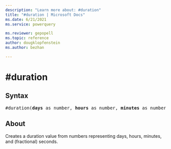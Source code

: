 ```yaml
---
description: "Learn more about: #duration"
title: "#duration | Microsoft Docs"
ms.date: 6/21/2021
ms.service: powerquery

ms.reviewer: gepopell
ms.topic: reference
author: dougklopfenstein
ms.author: bezhan

---
```

# #duration

## Syntax

<pre>
#duration(<b>days</b> as number, <b>hours</b> as number, <b>minutes</b> as number, <b>seconds</b> as number) as duration
</pre>

## About

Creates a duration value from numbers representing days, hours, minutes, and (fractional) seconds.
